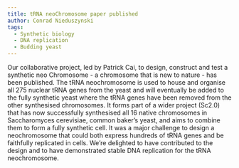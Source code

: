 ```yaml
---
title: tRNA neoChromosome paper published
author: Conrad Nieduszynski
tags:
  - Synthetic biology
  - DNA replication
  - Budding yeast
---
```


Our collaborative project, led by Patrick Cai, to design, construct and test a synthetic neo Chromosome - a chromosome that is new to nature - has been published. The tRNA neochromosome is used to house and organise all 275 nuclear tRNA genes from the yeast and will eventually be added to the fully synthetic yeast where the tRNA genes have been removed from the other synthesised chromosomes. It forms part of a wider project (Sc2.0) that has now successfully synthesised all 16 native chromosomes in Saccharomyces cerevisiae, common baker’s yeast, and aims to combine them to form a fully synthetic cell.
It was a major challenge to design a neochromosome that could both express hundreds of tRNA genes and be faithfully replicated in cells. We’re delighted to have contributed to the design and to have demonstrated stable DNA replication for the tRNA neochromosome.
